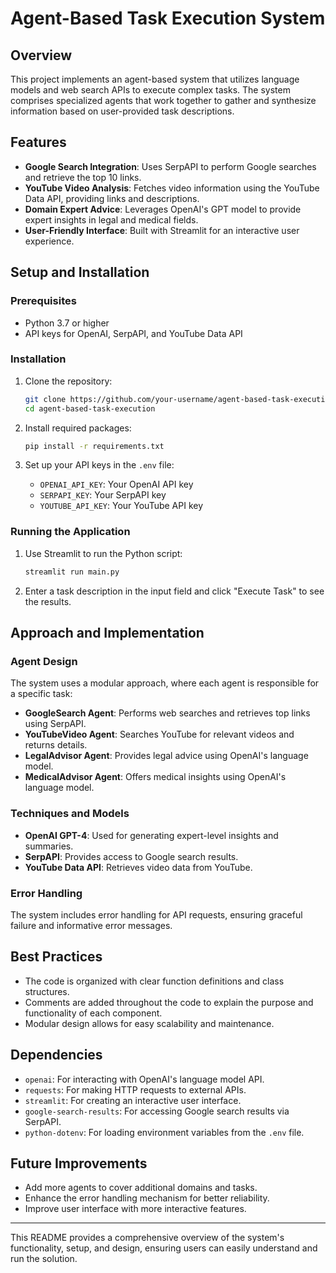 # Agent-Based Task Execution System

## Overview

This project implements an agent-based system that utilizes language models and web search APIs to execute complex tasks. The system comprises specialized agents that work together to gather and synthesize information based on user-provided task descriptions.

## Features

- **Google Search Integration**: Uses SerpAPI to perform Google searches and retrieve the top 10 links.
- **YouTube Video Analysis**: Fetches video information using the YouTube Data API, providing links and descriptions.
- **Domain Expert Advice**: Leverages OpenAI's GPT model to provide expert insights in legal and medical fields.
- **User-Friendly Interface**: Built with Streamlit for an interactive user experience.

## Setup and Installation

### Prerequisites

- Python 3.7 or higher
- API keys for OpenAI, SerpAPI, and YouTube Data API

### Installation

1. Clone the repository:
   ```bash
   git clone https://github.com/your-username/agent-based-task-execution.git
   cd agent-based-task-execution
   ```

2. Install required packages:
   ```bash
   pip install -r requirements.txt
   ```

3. Set up your API keys in the `.env` file:
   - `OPENAI_API_KEY`: Your OpenAI API key
   - `SERPAPI_KEY`: Your SerpAPI key
   - `YOUTUBE_API_KEY`: Your YouTube API key

### Running the Application

1. Use Streamlit to run the Python script:
   ```bash
   streamlit run main.py
   ```

2. Enter a task description in the input field and click "Execute Task" to see the results.

## Approach and Implementation

### Agent Design

The system uses a modular approach, where each agent is responsible for a specific task:
- **GoogleSearch Agent**: Performs web searches and retrieves top links using SerpAPI.
- **YouTubeVideo Agent**: Searches YouTube for relevant videos and returns details.
- **LegalAdvisor Agent**: Provides legal advice using OpenAI's language model.
- **MedicalAdvisor Agent**: Offers medical insights using OpenAI's language model.

### Techniques and Models

- **OpenAI GPT-4**: Used for generating expert-level insights and summaries.
- **SerpAPI**: Provides access to Google search results.
- **YouTube Data API**: Retrieves video data from YouTube.

### Error Handling

The system includes error handling for API requests, ensuring graceful failure and informative error messages.

## Best Practices

- The code is organized with clear function definitions and class structures.
- Comments are added throughout the code to explain the purpose and functionality of each component.
- Modular design allows for easy scalability and maintenance.

## Dependencies

- `openai`: For interacting with OpenAI's language model API.
- `requests`: For making HTTP requests to external APIs.
- `streamlit`: For creating an interactive user interface.
- `google-search-results`: For accessing Google search results via SerpAPI.
- `python-dotenv`: For loading environment variables from the `.env` file.

## Future Improvements

- Add more agents to cover additional domains and tasks.
- Enhance the error handling mechanism for better reliability.
- Improve user interface with more interactive features.

---

This README provides a comprehensive overview of the system's functionality, setup, and design, ensuring users can easily understand and run the solution.
